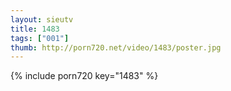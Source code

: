```yaml
--- 
layout: sieutv
title: 1483
tags: ["001"]
thumb: http://porn720.net/video/1483/poster.jpg
---
```

{% include porn720 key="1483" %} 
